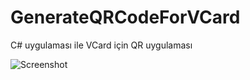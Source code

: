# GenerateQRCodeForVCard
C# uygulaması ile VCard için QR uygulaması 

![Screenshot](https://i.hizliresim.com/RWQVPz.png)
